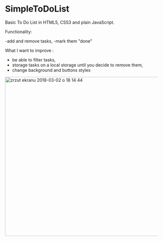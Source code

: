 # SimpleToDoList
Basic To Do List in HTML5, CSS3 and plain JavaScript.

Functionality: 

-add and remove tasks,
-mark them "done"

What I want to improve :
- be able to filter tasks,
- storage tasks on a local storage until you decide to remove them,
- change background and buttons styles


<img width="526" alt="zrzut ekranu 2018-03-02 o 18 14 44" src="https://user-images.githubusercontent.com/32678921/36912136-1a15ba2c-1e46-11e8-90fd-48d009081678.png">
